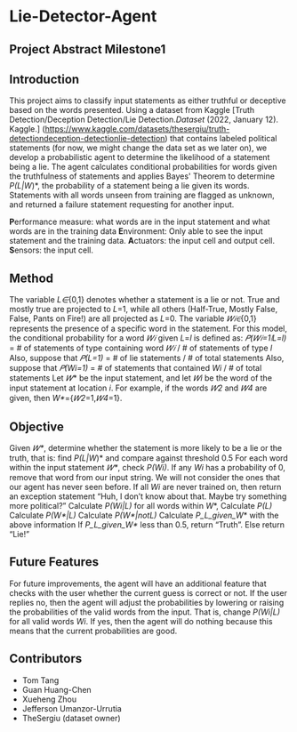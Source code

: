 # Lie-Detector-Agent
## Project Abstract Milestone1

## Introduction
This project aims to classify input statements as either truthful or deceptive based on the words presented. Using a dataset from Kaggle [Truth Detection/Deception Detection/Lie Detection.*Dataset* (2022, January 12). Kaggle.] (https://www.kaggle.com/datasets/thesergiu/truth-detectiondeception-detectionlie-detection) that contains labeled political statements (for now, we might change the data set as we later on), we develop a probabilistic agent to determine the likelihood of a statement being a lie. The agent calculates conditional probabilities for words given the truthfulness of statements and applies Bayes' Theorem to determine *P(L|W*)*, the probability of a statement being a lie given its words. Statements with all words unseen from training are flagged as unknown, and returned a failure statement requesting for another input.

**P**erformance measure: what words are in the input statement and what words are in the training data
**E**nvironment: Only able to see the input statement and the training data.
**A**ctuators: the input cell and output cell.
**S**ensors: the input cell.


## Method
The variable *L∈*{0,1} denotes whether a statement is a lie or not. True and mostly true are projected to *L*=1, while all others (Half-True, Mostly False, False, Pants on Fire!) are all projected as *L*=0.
The variable *𝑊𝑖∈*{0,1} represents the presence of a specific word in the statement.
For this model, the conditional probability for a word *𝑊𝑖* given *L*=*l* is defined as:
*𝑃(𝑊𝑖=1∣L=l)* = # of statements of type containing word *𝑊𝑖* / # of statements of type *l*
Also, suppose that *𝑃(L=1)* = # of lie statements / # of total statements
Also, suppose that *𝑃(Wi=1)* = # of statements that contained *Wi* / # of total statements
Let *𝑊** be the input statement, and let *𝑊i* be the word of the input statement at location *i*.
For example, if the words *𝑊2* and *𝑊4* are given, then *W\**={*𝑊2*=1,*𝑊4*=1}.


## Objective
Given *𝑊\**, determine whether the statement is more likely to be a lie or the truth, that is: find *P(L|W*)* and compare against threshold 0.5
For each word within the input statement *𝑊\**, check *P(Wi)*. If any *Wi* has a probability of 0, remove that word from our input string. We will not consider the ones that our agent has never seen before. 
If all *Wi* are never trained on, then return an exception statement “Huh, I don’t know about that. Maybe try something more political?”
Calculate *P(Wi|L)* for all words within *W**, 
Calculate *P(L)*
Calculate *P(W\*|L)*
Calculate *P(W\*|notL)*
Calculate *P_L_given_W** with the above information
If *P_L_given_W\** less than 0.5, return “Truth”. Else return “Lie!”


## Future Features
For future improvements, the agent will have an additional feature that checks with the user whether the current guess is correct or not. If the user replies no, then the agent will adjust the probabilities by lowering or raising the probabilities of the valid words from the input. That is, change *P(Wi|L)* for all valid words *Wi*. If yes, then the agent will do nothing because this means that the current probabilities are good.


## Contributors
* Tom Tang
* Guan Huang-Chen
* Xueheng Zhou
* Jefferson Umanzor-Urrutia
* TheSergiu (dataset owner)

